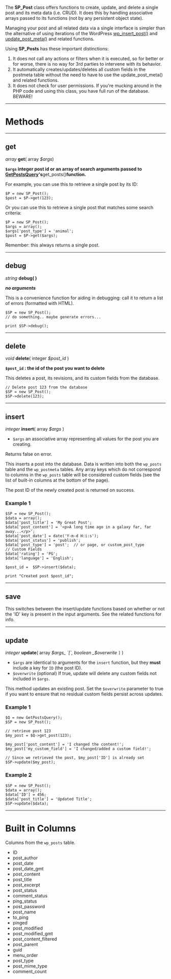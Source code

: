 The **SP\_Post** class offers functions to create, update, and delete a single post and its meta data (i.e. CRUD).  It does this by handling associative arrays passed to its functions (not by any persistent object state).

Managing your post and all related data via a single interface is simpler than the alternative of using iterations of the WordPress [wp\_insert\_post()](http://codex.wordpress.org/Function_Reference/wp_insert_post) and [update\_post\_meta()](http://codex.wordpress.org/Function_Reference/update_post_meta) and related functions.

Using **SP\_Posts** has these important distinctions:

  1. It does not call any actions or filters when it is executed, so for better or for worse, there is no way for 3rd parties to intervene with its behavior.
  1. It automatically creates/updates/deletes all custom fields in the postmeta table without the need to have to use the update\_post\_meta() and related functions.
  1. It does not check for user permissions. If you're mucking around in the PHP code and using this class, you have full run of the database. BEWARE!


---

# Methods #

---

## get ##

_array_ **get**( array _$args_)

**`$args` integer post id or an array of search arguments passed to [GetPostsQuery](GetPostsQuery.md)'s**get\_posts()**function.**

For example, you can use this to retrieve a single post by its ID:

```
$P = new SP_Post();
$post = $P->get(123);
```

Or you can use this to retrieve a single post that matches some search criteria:

```
$P = new SP_Post();
$args = array();
$args['post_type'] = 'animal';
$post = $P->get($args);
```

Remember: this always returns a single post.


---


## debug ##

_string_ **debug( )**

**_no arguments_**

This is a convenience function for aiding in debugging: call it to return a list of errors (formatted with HTML).

```
$SP = new SP_Post();
// do something.. maybe generate errors...

print $SP->debug();
```


---


## delete ##

_void_ **delete**( integer _$post\_id_ )

**`$post_id` : the id of the post you want to delete**

This deletes a post, its revisions, and its custom fields from the database.

```
// Delete post 123 from the database
$SP = new SP_Post();
$SP->delete(123);
```


---


## insert ##

_integer_ **insert**( array _$args_ )

  * `$args` an associative array representing all values for the post you are creating.

Returns false on error.

This inserts a post into the database.  Data is written into both the `wp_posts` table and the `wp_postmeta` tables.  Any array keys which do not correspond to columns in the `wp_posts` table will be considered custom fields (see the list of built-in columns at the bottom of the page).

The post ID of the newly created post is returned on success.

### Example 1 ###

```
$SP = new SP_Post();
$data = array();
$data['post_title'] = 'My Great Post';
$data['post_content'] = '<p>A long time ago in a galaxy far, far away...</p>';
$data['post_date'] = date('Y-m-d H:i:s');
$data['post_status'] = 'publish';
$data['post_type'] = 'post';  // or page, or custom_post_type
// Custom Fields
$data['rating'] = 'PG';
$data['language'] = 'English';

$post_id =  $SP->insert($data);

print "Created post $post_id";
```


---


## save ##

This switches between the insert/update functions based on whether or not the 'ID' key is present in the input arguments.  See the related functions for info.


---


## update ##

_integer_ **update**( array _$args_ `[`, boolean _$overwrite_ `]` )

  * `$args` are identical to arguments for the `insert` function, but they **must** include a key for `ID` (the post ID).
  * `$overwrite` (optional) If true, update will delete any custom fields not included in `$args`.

This method updates an existing post.  Set the `$overwrite` parameter to true if you want to ensure that no residual custom fields persist across updates.

### Example 1 ###

```
$Q = new GetPostsQuery();
$SP = new SP_Post();

// retrieve post 123
$my_post = $Q->get_post(123); 

$my_post['post_content'] = 'I changed the content!';
$my_post['my_custom_field'] = 'I changed/added a custom field!';

// Since we retrieved the post, $my_post['ID'] is already set
$SP->update($my_post);
```

### Example 2 ###

```
$SP = new SP_Post();
$data = array();
$data['ID'] = 456;
$data['post_title'] = 'Updated Title';
$SP->update($data);
```



---


# Built in Columns #

Columns from the `wp_posts` table.

  * ID
  * post\_author
  * post\_date
  * post\_date\_gmt
  * post\_content
  * post\_title
  * post\_excerpt
  * post\_status
  * comment\_status
  * ping\_status
  * post\_password
  * post\_name
  * to\_ping
  * pinged
  * post\_modified
  * post\_modified\_gmt
  * post\_content\_filtered
  * post\_parent
  * guid
  * menu\_order
  * post\_type
  * post\_mime\_type
  * comment\_count